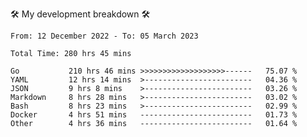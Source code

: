 🛠️ My development breakdown 🛠️

<!--START_SECTION:waka-->

```text
From: 12 December 2022 - To: 05 March 2023

Total Time: 280 hrs 45 mins

Go           210 hrs 46 mins >>>>>>>>>>>>>>>>>>>------   75.07 %
YAML         12 hrs 14 mins  >------------------------   04.36 %
JSON         9 hrs 8 mins    >------------------------   03.26 %
Markdown     8 hrs 28 mins   >------------------------   03.02 %
Bash         8 hrs 23 mins   >------------------------   02.99 %
Docker       4 hrs 51 mins   -------------------------   01.73 %
Other        4 hrs 36 mins   -------------------------   01.64 %
```

<!--END_SECTION:waka-->
